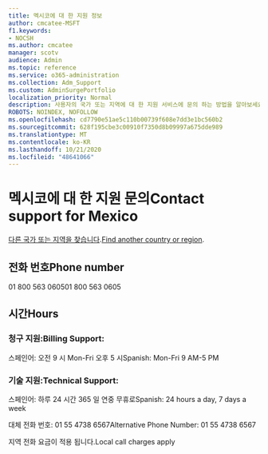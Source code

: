 ```yaml
---
title: 멕시코에 대 한 지원 정보
author: cmcatee-MSFT
f1.keywords:
- NOCSH
ms.author: cmcatee
manager: scotv
audience: Admin
ms.topic: reference
ms.service: o365-administration
ms.collection: Adm_Support
ms.custom: AdminSurgePortfolio
localization_priority: Normal
description: 사용자의 국가 또는 지역에 대 한 지원 서비스에 문의 하는 방법을 알아보세요.
ROBOTS: NOINDEX, NOFOLLOW
ms.openlocfilehash: cd7790e51ae5c110b00739f608e7dd3e1bc560b2
ms.sourcegitcommit: 628f195cbe3c00910f7350d8b09997a675dde989
ms.translationtype: MT
ms.contentlocale: ko-KR
ms.lasthandoff: 10/21/2020
ms.locfileid: "48641066"
---
```

# <a name="contact-support-for-mexico"></a><span data-ttu-id="0484b-103">멕시코에 대 한 지원 문의</span><span class="sxs-lookup"><span data-stu-id="0484b-103">Contact support for Mexico</span></span>

<span data-ttu-id="0484b-104">[다른 국가 또는 지역을 찾습니다](../contact-support-for-business-products.md).</span><span class="sxs-lookup"><span data-stu-id="0484b-104">[Find another country or region](../contact-support-for-business-products.md).</span></span>

## <a name="phone-number"></a><span data-ttu-id="0484b-105">전화 번호</span><span class="sxs-lookup"><span data-stu-id="0484b-105">Phone number</span></span>
<span data-ttu-id="0484b-106">01 800 563 0605</span><span class="sxs-lookup"><span data-stu-id="0484b-106">01 800 563 0605</span></span>

## <a name="hours"></a><span data-ttu-id="0484b-107">시간</span><span class="sxs-lookup"><span data-stu-id="0484b-107">Hours</span></span>
### <a name="billing-support"></a><span data-ttu-id="0484b-108">청구 지원:</span><span class="sxs-lookup"><span data-stu-id="0484b-108">Billing Support:</span></span>

<span data-ttu-id="0484b-109">스페인어: 오전 9 시 Mon-Fri 오후 5 시</span><span class="sxs-lookup"><span data-stu-id="0484b-109">Spanish: Mon-Fri 9 AM-5 PM</span></span>

### <a name="technical-support"></a><span data-ttu-id="0484b-110">기술 지원:</span><span class="sxs-lookup"><span data-stu-id="0484b-110">Technical Support:</span></span>

<span data-ttu-id="0484b-111">스페인어: 하루 24 시간 365 일 연중 무휴로</span><span class="sxs-lookup"><span data-stu-id="0484b-111">Spanish: 24 hours a day, 7 days a week</span></span>

<span data-ttu-id="0484b-112">대체 전화 번호: 01 55 4738 6567</span><span class="sxs-lookup"><span data-stu-id="0484b-112">Alternative Phone Number: 01 55 4738 6567</span></span>

<span data-ttu-id="0484b-113">지역 전화 요금이 적용 됩니다.</span><span class="sxs-lookup"><span data-stu-id="0484b-113">Local call charges apply</span></span>
